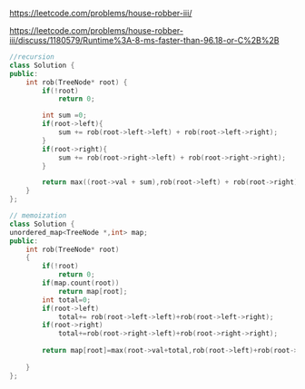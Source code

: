 https://leetcode.com/problems/house-robber-iii/



https://leetcode.com/problems/house-robber-iii/discuss/1180579/Runtime%3A-8-ms-faster-than-96.18-or-C%2B%2B

``` cpp
//recursion
class Solution {
public:
    int rob(TreeNode* root) {
        if(!root)
        	return 0;

        int sum =0;
        if(root->left){
        	sum += rob(root->left->left) + rob(root->left->right);
        }
        if(root->right){
        	sum += rob(root->right->left) + rob(root->right->right);
        }

        return max((root->val + sum),rob(root->left) + rob(root->right));
    }
};

// memoization
class Solution {
unordered_map<TreeNode *,int> map;
public:
    int rob(TreeNode* root) 
    {
        if(!root)
            return 0;
        if(map.count(root))
            return map[root];
        int total=0;
        if(root->left)
            total+= rob(root->left->left)+rob(root->left->right);
        if(root->right)
            total+=rob(root->right->left)+rob(root->right->right);
        
        return map[root]=max(root->val+total,rob(root->left)+rob(root->right));
        
    }
};
